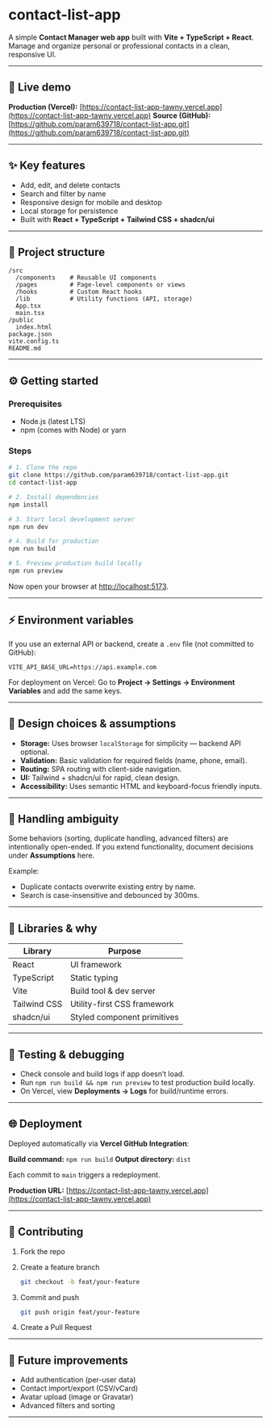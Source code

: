 # contact-list-app

A simple **Contact Manager web app** built with **Vite + TypeScript + React**.
Manage and organize personal or professional contacts in a clean, responsive UI.

---

## 🚀 Live demo

**Production (Vercel):** [https://contact-list-app-tawny.vercel.app](https://contact-list-app-tawny.vercel.app)
**Source (GitHub):** [https://github.com/param639718/contact-list-app.git](https://github.com/param639718/contact-list-app.git)

---

## ✨ Key features

* Add, edit, and delete contacts
* Search and filter by name
* Responsive design for mobile and desktop
* Local storage for persistence
* Built with **React + TypeScript + Tailwind CSS + shadcn/ui**

---

## 📂 Project structure

```
/src
  /components    # Reusable UI components
  /pages         # Page-level components or views
  /hooks         # Custom React hooks
  /lib           # Utility functions (API, storage)
  App.tsx
  main.tsx
/public
  index.html
package.json
vite.config.ts
README.md
```

---

## ⚙️ Getting started

### Prerequisites

* Node.js (latest LTS)
* npm (comes with Node) or yarn

### Steps

```bash
# 1. Clone the repo
git clone https://github.com/param639718/contact-list-app.git
cd contact-list-app

# 2. Install dependencies
npm install

# 3. Start local development server
npm run dev

# 4. Build for production
npm run build

# 5. Preview production build locally
npm run preview
```

Now open your browser at [http://localhost:5173](http://localhost:5173).

---

## ⚡ Environment variables

If you use an external API or backend, create a `.env` file (not committed to GitHub):

```
VITE_API_BASE_URL=https://api.example.com
```

For deployment on Vercel:
Go to **Project → Settings → Environment Variables** and add the same keys.

---

## 🧠 Design choices & assumptions

* **Storage:** Uses browser `localStorage` for simplicity — backend API optional.
* **Validation:** Basic validation for required fields (name, phone, email).
* **Routing:** SPA routing with client-side navigation.
* **UI:** Tailwind + shadcn/ui for rapid, clean design.
* **Accessibility:** Uses semantic HTML and keyboard-focus friendly inputs.

---

## 🤔 Handling ambiguity

Some behaviors (sorting, duplicate handling, advanced filters) are intentionally open-ended.
If you extend functionality, document decisions under **Assumptions** here.

Example:

* Duplicate contacts overwrite existing entry by name.
* Search is case-insensitive and debounced by 300ms.

---

## 🧩 Libraries & why

| Library      | Purpose                     |
| ------------ | --------------------------- |
| React        | UI framework                |
| TypeScript   | Static typing               |
| Vite         | Build tool & dev server     |
| Tailwind CSS | Utility-first CSS framework |
| shadcn/ui    | Styled component primitives |

---

## 🧪 Testing & debugging

* Check console and build logs if app doesn’t load.
* Run `npm run build && npm run preview` to test production build locally.
* On Vercel, view **Deployments → Logs** for build/runtime errors.

---

## 🌐 Deployment

Deployed automatically via **Vercel GitHub Integration**:

**Build command:** `npm run build`
**Output directory:** `dist`

Each commit to `main` triggers a redeployment.

**Production URL:** [https://contact-list-app-tawny.vercel.app](https://contact-list-app-tawny.vercel.app)

---

## 🤝 Contributing

1. Fork the repo
2. Create a feature branch

   ```bash
   git checkout -b feat/your-feature
   ```
3. Commit and push

   ```bash
   git push origin feat/your-feature
   ```
4. Create a Pull Request

---

## 🔮 Future improvements

* Add authentication (per-user data)
* Contact import/export (CSV/vCard)
* Avatar upload (image or Gravatar)
* Advanced filters and sorting

---


